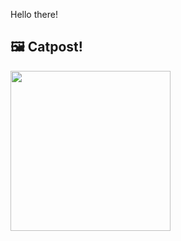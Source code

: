 Hello there!



## 🖼️ Catpost!

<sub>
    <img src="https://cdn2.thecatapi.com/images/BQ6RQEDQD.jpg" height="256">
</sub>

